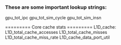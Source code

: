 ### These are some important lookup strings:
gpu_tot_ipc
gpu_tot_sim_cycle
gpu_tot_sim_insn


========= Core cache stats =========
L1D_cache:
L1D_total_cache_accesses
L1D_total_cache_misses
L1D_total_cache_miss_rate
L1D_cache_data_port_util
